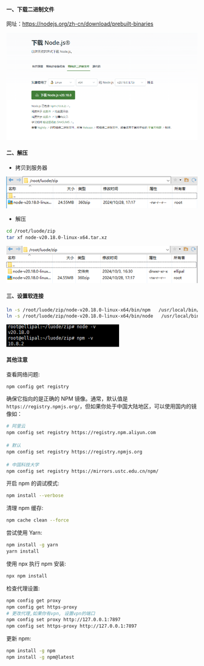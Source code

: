 #### 一、下载二进制文件

网址：https://nodejs.org/zh-cn/download/prebuilt-binaries

![image-20241028171545959](../../picture/image-20241028171545959.png)

#### 二、解压

- 拷贝到服务器

![image-20241028171729297](../../picture/image-20241028171729297.png)

- 解压

```bash
cd /root/luode/zip
tar xf node-v20.18.0-linux-x64.tar.xz
```

![image-20241028171900870](../../picture/image-20241028171900870.png)

#### 三、设置软连接

```bash
ln -s /root/luode/zip/node-v20.18.0-linux-x64/bin/npm   /usr/local/bin/ 
ln -s /root/luode/zip/node-v20.18.0-linux-x64/bin/node   /usr/local/bin/
```

![image-20241028172122790](../../picture/image-20241028172122790.png)

#### 其他注意

查看网络问题:

```sh
npm config get registry
```

确保它指向的是正确的 NPM 镜像。通常，默认值是 `https://registry.npmjs.org/`，但如果你处于中国大陆地区，可以使用国内的镜像如：

```sh
# 阿里云
npm config set registry https://registry.npm.aliyun.com

# 默认
npm config set registry https://registry.npmjs.org

# 中国科技大学
npm config set registry https://mirrors.ustc.edu.cn/npm/
```

开启 npm 的调试模式:

```sh
npm install --verbose
```

清理 npm 缓存:

```sh
npm cache clean --force
```

尝试使用 Yarn:

```sh
npm install -g yarn
yarn install
```

使用 npx 执行 npm 安装:

```sh
npx npm install
```

检查代理设置:

```sh
npm config get proxy
npm config get https-proxy
# 更改代理,如果你有vpn, 设置vpn的端口
npm config set proxy http://127.0.0.1:7897
npm config set https-proxy http://127.0.0.1:7897
```

更新 npm:

```sh
npm install -g npm
npm install -g npm@latest
```

